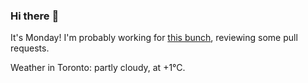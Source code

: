 ### Hi there :wave:

It's Monday! I'm probably working for [this bunch](https://github.com/kohofinancial), reviewing some pull requests.

Weather in Toronto: partly cloudy, at +1°C.
